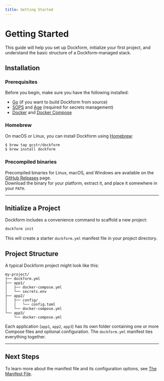 ```yaml
---
title: Getting Started
---
```


# Getting Started

This guide will help you set up Dockform, initialize your first project, and understand the basic structure of a Dockform-managed stack.

## Installation

### Prerequisites

Before you begin, make sure you have the following installed:

- [Go](https://go.dev/) (if you want to build Dockform from source)  
- [SOPS](https://github.com/getsops/sops) and [Age](https://github.com/FiloSottile/age) (required for secrets management)  
- [Docker](https://www.docker.com/) and [Docker Compose](https://docs.docker.com/compose/)  

### Homebrew

On macOS or Linux, you can install Dockform using [Homebrew](https://brew.sh/):

```sh [terminal ~vscode-icons:file-type-shell~]
$ brew tap gcstr/dockform
$ brew install dockform
```

### Precompiled binaries

Precompiled binaries for Linux, macOS, and Windows are available on the [GitHub Releases](https://github.com/gcstr/dockform/releases) page.  
Download the binary for your platform, extract it, and place it somewhere in your `PATH`.

---

## Initialize a Project

Dockform includes a convenience command to scaffold a new project:

```sh [terminal ~vscode-icons:file-type-shell~]
dockform init
```

This will create a starter `dockform.yml` manifest file in your project directory.

## Project Structure

A typical Dockform project might look like this:

```
my-project/
├── dockform.yml
├── app1/
│   ├── docker-compose.yml
│   └── secrets.env
├── app2/
│   ├── config/
│   │   └── config.toml
│   └── docker-compose.yml
└── app3/
    └── docker-compose.yml
```

Each application (`app1`, `app2`, `app3`) has its own folder containing one or more Compose files and optional configuration. The `dockform.yml` manifest ties everything together.

---

## Next Steps

To learn more about the manifest file and its configuration options, see [The Manifest File](/manifest/overview).